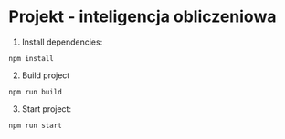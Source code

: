 # Projekt - inteligencja obliczeniowa

1. Install dependencies:
```
npm install
```

2. Build project
```
npm run build
```

3. Start project:
```
npm run start
```